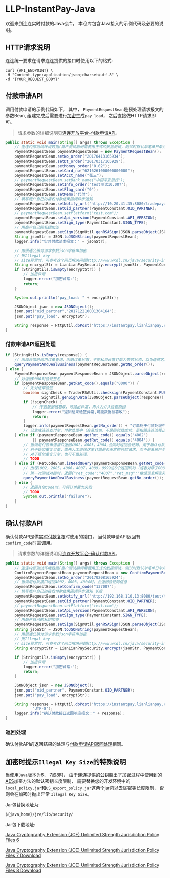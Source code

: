 # LLP-InstantPay-Java

欢迎来到连连实时付款的Java仓库， 本仓库包含Java接入的示例代码及必要的说明。

## HTTP请求说明

连连统一要求在请求连连提供的接口时使用以下的格式:

```text
curl {API_ENDPOINT} \
-H "Content-type:application/json;charset=utf-8" \
-d '{YOUR_REQUEST_BODY}'
```

## 付款申请API

调用付款申请的示例代码如下， 其中， ```PaymentRequestBean```是预处理请求报文的参数Bean, 组建完成后需要进行[加密](https://zealous-kare-7abde4.netlify.com/docs/send-money/instant/api-encrypt)生成```pay_load```， 之后直接做HTTP请求即可。

> 请求参数的详细说明见[连连开放平台-付款申请API](https://zealous-kare-7abde4.netlify.com/apis/instant-apply)。

```java
public static void main(String[] args) throws Exception {
	// 连连内部测试环境数据(商户测试期间需要用正式的数据测试，测试时默认单笔单日单月额度50，等测试OK，申请走上线流程打开额度）
	PaymentRequestBean paymentRequestBean = new PaymentRequestBean();
	paymentRequestBean.setNo_order("20170413165934");
	paymentRequestBean.setDt_order("20170317165929");
	paymentRequestBean.setMoney_order("0.02");
	paymentRequestBean.setCard_no("6216261000000000000");
	paymentRequestBean.setAcct_name("张三");
	// paymentRequestBean.setBank_name("中国平安银行");
	paymentRequestBean.setInfo_order("test测试10.00?");
	paymentRequestBean.setFlag_card("0");
	paymentRequestBean.setMemo("代付");
	// 填写商户自己的接收付款结果回调异步通知
	paymentRequestBean.setNotify_url("http://10.20.41.35:8080/tradepayapi/receiveNotify.htm");
	paymentRequestBean.setOid_partner(PaymentConstant.OID_PARTNER);
	// paymentRequestBean.setPlatform("test.com");
	paymentRequestBean.setApi_version(PaymentConstant.API_VERSION);
	paymentRequestBean.setSign_type(PaymentConstant.SIGN_TYPE);
	// 用商户自己的私钥加签
	paymentRequestBean.setSign(SignUtil.genRSASign(JSON.parseObject(JSON.toJSONString(paymentRequestBean))));
	String jsonStr = JSON.toJSONString(paymentRequestBean);
	logger.info("实时付款请求报文：" + jsonStr);

	// 用银通公钥对请求参数json字符串加密
	// 报Illegal key
	// size异常时，可参考这个网页解决问题http://www.wxdl.cn/java/security-invalidkey-exception.html
	String encryptStr = LianLianPaySecurity.encrypt(jsonStr, PaymentConstant.PUBLIC_KEY_ONLINE);
	if (StringUtils.isEmpty(encryptStr)) {
		// 加密异常
		logger.error("加密异常:");
		return;
	}

	System.out.println("pay_load: " + encryptStr);

	JSONObject json = new JSONObject();
	json.put("oid_partner","201712210001304164");
	json.put("pay_load", encryptStr);

	String response = HttpUtil.doPost("https://instantpay.lianlianpay.com/paymentapi/payment.htm", json, "UTF-8");
}
```

### 付款申请API返回处理

```java
if (StringUtils.isEmpty(response)) {
	// 出现异常时调用订单查询，明确订单状态，不能私自设置订单为失败状态，以免造成这笔订单在连连付款成功了，而商户设置为失败
	queryPaymentAndDealBusiness(paymentRequestBean.getNo_order());
} else {
	PaymentResponseBean paymentResponseBean = JSONObject.parseObject(response, PaymentResponseBean.class);
	// 对返回0000时验证签名
	if (paymentResponseBean.getRet_code().equals("0000")) {
		// 先对结果验签
		boolean signCheck = TraderRSAUtil.checksign(PaymentConstant.PUBLIC_KEY_ONLINE,
				SignUtil.genSignData(JSONObject.parseObject(response)), paymentResponseBean.getSign());
		if (!signCheck) {
			// 传送数据被篡改，可抛出异常，再人为介入检查原因
			logger.error("返回结果验签异常,可能数据被篡改");
			return;
		}
		logger.info(paymentRequestBean.getNo_order() + "订单处于付款处理中");
		// 已生成连连支付单，付款处理中（交易成功，不是指付款成功，是指跟连连流程正常），商户可以在这里处理自已的业务逻辑（或者不处理，在异步回调里处理逻辑）,最终的付款状态由异步通知回调告知
	} else if (paymentResponseBean.getRet_code().equals("4002")
			|| paymentResponseBean.getRet_code().equals("4004")) {
		// 当调用付款申请接口返回4002，4003，4004,会同时返回验证码，用于确认付款接口
		// 对于疑似重复订单，需先人工审核这笔订单是否正常的付款请求，而不是系统产生的重复订单，确认后再调用确认付款接口或者在连连商户站后台操作疑似订单，api不调用确认付款接口
		// 对于疑似重复订单，也可不做处理，
		// TODO
	} else if (RetCodeEnum.isNeedQuery(paymentResponseBean.getRet_code())) {
		// 出现1002，2005，4006，4007，4009，9999这6个返回码时（或者对除了0000之后的code都查询一遍查询接口）调用付款结果查询接口，明确订单状态，不能私自设置订单为失败状态，以免造成这笔订单在连连付款成功了，而商户设置为失败
		// 第一次测试对接时，返回{"ret_code":"4007","ret_msg":"敏感信息解密异常"},可能原因报文加密用的公钥改动了,demo中的公钥是连连公钥，商户生成的公钥用于上传连连商户站用于连连验签，生成的私钥用于加签
		queryPaymentAndDealBusiness(paymentRequestBean.getNo_order());
	} else {
		// 返回其他code时，可将订单置为失败
		// TODO
		System.out.println("failure");
	}
}
```

## 确认付款API

确认付款API是供[实时付款复核](https://zealous-kare-7abde4.netlify.com/docs/send-money/instant/overview#%E5%AE%9E%E6%97%B6%E4%BB%98%E6%AC%BE%E7%9A%84%E5%A4%8D%E6%A0%B8)时使用的接口， 当付款申请API返回有```confirm_code```时需调用。

> 请求参数的详细说明见[连连开放平台-确认付款API](https://zealous-kare-7abde4.netlify.com/apis/instant-confirm)。

```java
public static void main(String[] args) throws Exception {
	// 连连内部测试环境数据(商户测试期间需要用正式的数据测试，测试时默认单笔单日单月额度50，等测试OK，和连连技术核对过业务对接逻辑后，申请走上线流程打开额度）
	ConfirmPaymentRequestBean paymentRequestBean = new ConfirmPaymentRequestBean();
	paymentRequestBean.setNo_order("20170208165924");
	// 当调用付款接口返回4002，4003，4004时，会返回验证码信息
	paymentRequestBean.setConfirm_code("137007");
	// 填写商户自己的接收付款结果回调异步通知 长度
	paymentRequestBean.setNotify_url("http://192.168.110.13:8080/test/tradepayapi/receiveNotify.htm");
	paymentRequestBean.setOid_partner(PaymentConstant.OID_PARTNER);
	// paymentRequestBean.setPlatform("test.com");
	paymentRequestBean.setApi_version(PaymentConstant.API_VERSION);
	paymentRequestBean.setSign_type(PaymentConstant.SIGN_TYPE);
	// 用商户自己的私钥加签
	paymentRequestBean.setSign(SignUtil.genRSASign(JSON.parseObject(JSON.toJSONString(paymentRequestBean))));
	String jsonStr = JSON.toJSONString(paymentRequestBean);
	// 用银通公钥对请求参数json字符串加密
	// 报Illegal key
	// size异常时，可参考这个网页解决问题http://www.wxdl.cn/java/security-invalidkey-exception.html
	String encryptStr = LianLianPaySecurity.encrypt(jsonStr, PaymentConstant.PUBLIC_KEY_ONLINE);

	if (StringUtils.isEmpty(encryptStr)) {
		// 加密异常
		logger.error("加密异常:");
		return;
	}

	JSONObject json = new JSONObject();
	json.put("oid_partner", PaymentConstant.OID_PARTNER);
	json.put("pay_load", encryptStr);

	String response = HttpUtil.doPost("https://instantpay.lianlianpay.com/paymentapi/confirmPayment.htm", json,
			"UTF-8");
	logger.info("确认付款接口返回响应报文：" + response);
}
```

### 返回处理

确认付款API的返回结果的处理与[付款申请API返回处理](#付款申请API返回处理)相同。

## 加密时提示```Illegal Key Size```的特殊说明

当使用```Java```版本为6， 7或8时， 由于[连连提供的公钥](https://zealous-kare-7abde4.netlify.com/docs/development/signature-key-generation#%E9%85%8D%E7%BD%AE%E8%BF%9E%E8%BF%9E%E5%85%AC%E9%92%A5)超出了加密过程中使用到的[AES](https://en.wikipedia.org/wiki/Advanced_Encryption_Standard)加密方法的默认密钥长度限制， 需要替换您的开发环境中的```local_policy.jar```和```US_export_policy.jar```这两个jar包以去除密钥长度限制， 否则会在加密时抛出异常 ```Illegal Key Size```。

Jar包替换地址为:

```text
${java_home}/jre/lib/security/
```

Jar包下载地址:

[Java Cryptography Extension (JCE) Unlimited Strength Jurisdiction Policy Files 6](http://www.oracle.com/technetwork/java/javase/downloads/jce-6-download-429243.html)

[Java Cryptography Extension (JCE) Unlimited Strength Jurisdiction Policy Files 7 Download](http://www.oracle.com/technetwork/java/javase/downloads/jce-7-download-432124.html)

[Java Cryptography Extension (JCE) Unlimited Strength Jurisdiction Policy Files 8 Download](http://www.oracle.com/technetwork/java/javase/downloads/jce8-download-2133166.html)